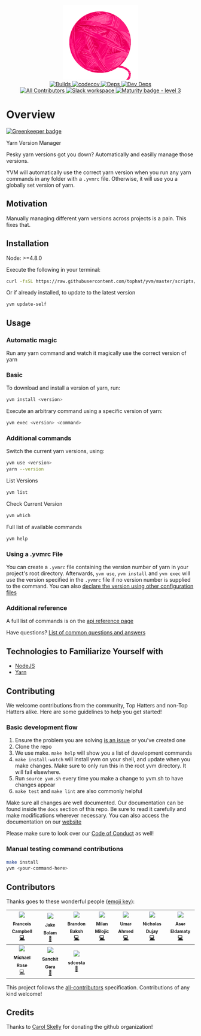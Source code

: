 <div align="center">
    <a href="https://github.com/tophat/yvm">
        <img width="200" height="200" src="https://github.com/tophat/yvm/blob/master/website/static/img/yarn.png">
    </a>
    <br />
    <a href="https://circleci.com/gh/tophat/yvm">
        <img alt="Builds" src="https://img.shields.io/circleci/project/github/tophat/yvm/master.svg"/>
    </a>
    <a href="https://codecov.io/gh/tophat/yvm">
        <img alt="codecov" src="https://codecov.io/gh/tophat/yvm/branch/master/graph/badge.svg?token=idXHLksicU"/>
    </a>
    <a href="https://david-dm.org/tophat/yvm">
        <img alt="Deps" src="https://david-dm.org/tophat/yvm/status.svg"/>
    </a>
    <a href="https://david-dm.org/tophat/yvm">
        <img alt="Dev Deps" src="https://david-dm.org/tophat/yvm/dev-status.svg"/>
    </a>
    <br />
    <a href="#contributors">
        <img alt="All Contributors" src="https://img.shields.io/badge/all_contributors-10-orange.svg?style=flat-square"/>
    </a>
    <a href="https://opensource.tophat.com/#join-slack">
        <img alt="Slack workspace" src="https://slackinvite.dev.tophat.com/badge.svg"/>
    </a>    
    <a href="https://github.com/tophat/getting-started/blob/master/scorecard.md">
        <img alt="Maturity badge - level 3" src="https://img.shields.io/badge/Maturity-Level%203%20--%20Stable-green.svg"/>
    </a>
</div>

# Overview

[![Greenkeeper badge](https://badges.greenkeeper.io/tophat/yvm.svg)](https://greenkeeper.io/)

Yarn Version Manager

Pesky yarn versions got you down? Automatically and easilly manage those versions.

YVM will automatically use the correct yarn version when you run any yarn commands in any folder with a `.yvmrc` file. Otherwise, it will use you a globally set version of yarn.


## Motivation
Manually managing different yarn versions across projects is a pain. This fixes that.


## Installation
Node: >=4.8.0


Execute the following in your terminal:

```bash
curl -fsSL https://raw.githubusercontent.com/tophat/yvm/master/scripts/install.sh | bash
```

Or if already installed, to update to the latest version
```bash
yvm update-self
```

## Usage

### Automatic magic
Run any yarn command and watch it magically use the correct version of yarn

### Basic

To download and install a version of yarn, run:

```bash
yvm install <version>
```

Execute an arbitrary command using a specific version of yarn:

```bash
yvm exec <version> <command>
```

### Additional commands
Switch the current yarn versions, using:

```bash
yvm use <version>
yarn --version
```

List Versions
```bash
yvm list
```

Check Current Version
```bash
yvm which
```

Full list of available commands
```bash
yvm help
```

### Using a .yvmrc File
You can create a `.yvmrc` file containing the version number of yarn in your project's root directory. Afterwards, `yvm use`, `yvm install` and `yvm exec` will use the version specified in the `.yvmrc` file if no version number is supplied to the command.
You can also [declare the version using other configuration files](../docs/faq.md)

### Additional reference
A full list of commands is on the [api reference page](../docs/api.md)

Have questions? [List of common questions and answers](../docs/faq.md)

## Technologies to Familiarize Yourself with
- [NodeJS](https://github.com/nodejs/node)
- [Yarn](https://github.com/yarnpkg/yarn)


## Contributing
We welcome contributions from the community, Top Hatters and non-Top Hatters alike. Here are some guidelines to help you get started!

### Basic development flow

1. Ensure the problem you are solving [is an issue](https://github.com/tophat/yvm/issues) or you've created one
1. Clone the repo
1. We use make. `make help` will show you a list of development commands
1. `make install-watch` will install yvm on your shell, and update when you make changes. Make sure to only run this in the root yvm directory. It will fail elsewhere.
1. Run `source yvm.sh` every time you make a change to yvm.sh to have changes appear
1. `make test` and `make lint` are also commonly helpful

Make sure all changes are well documented. Our documentation can be found inside the `docs` section of this repo. Be sure to read it carefully and make modifications wherever necessary.
You can also access the documentation on our [website](https://yvm.js.org)

Please make sure to look over our [Code of Conduct](https://github.com/tophat/getting-started/blob/master/code-of-conduct.md) as well!


### Manual testing command contributions

```bash
make install
yvm <your-command-here>
```


## Contributors

Thanks goes to these wonderful people ([emoji key](https://github.com/kentcdodds/all-contributors#emoji-key)):

<!-- ALL-CONTRIBUTORS-LIST:START - Do not remove or modify this section -->
<!-- prettier-ignore -->
| [<img src="https://avatars3.githubusercontent.com/u/3876970?v=4" width="100px;"/><br /><sub><b>Francois Campbell</b></sub>](https://github.com/francoiscampbell)<br />[💻](https://github.com/tophat/yvm/commits?author=francoiscampbell "Code") | [<img src="https://avatars2.githubusercontent.com/u/3534236?v=4" width="100px;"/><br /><sub><b>Jake Bolam</b></sub>](https://jakebolam.com)<br />[📖](https://github.com/tophat/yvm/commits?author=jakebolam "Documentation") | [<img src="https://avatars1.githubusercontent.com/u/39271619?v=4" width="100px;"/><br /><sub><b>Brandon Baksh</b></sub>](https://www.linkedin.com/in/brandonbaksh/)<br />[💻](https://github.com/tophat/yvm/commits?author=brandonbaksh "Code") | [<img src="https://avatars3.githubusercontent.com/u/2070398?v=4" width="100px;"/><br /><sub><b>Milan Milojic</b></sub>](https://github.com/nepodmitljivi)<br />[💻](https://github.com/tophat/yvm/commits?author=nepodmitljivi "Code") | [<img src="https://avatars2.githubusercontent.com/u/38886386?v=4" width="100px;"/><br /><sub><b>Umar Ahmed</b></sub>](https://github.com/umar-tophat)<br />[💻](https://github.com/tophat/yvm/commits?author=umar-tophat "Code") | [<img src="https://avatars0.githubusercontent.com/u/3258756?v=4" width="100px;"/><br /><sub><b>Nicholas Dujay</b></sub>](https://github.com/dat2)<br />[💻](https://github.com/tophat/yvm/commits?author=dat2 "Code") | [<img src="https://avatars0.githubusercontent.com/u/3996927?v=4" width="100px;"/><br /><sub><b>Aser Eldamaty</b></sub>](https://github.com/aeldamaty)<br />[💻](https://github.com/tophat/yvm/commits?author=aeldamaty "Code") |
| :---: | :---: | :---: | :---: | :---: | :---: | :---: |
| [<img src="https://avatars3.githubusercontent.com/u/3495264?v=4" width="100px;"/><br /><sub><b>Michael Rose</b></sub>](http://msrose.github.io)<br />[💻](https://github.com/tophat/yvm/commits?author=msrose "Code") | [<img src="https://avatars0.githubusercontent.com/u/8632167?v=4" width="100px;"/><br /><sub><b>Sanchit Gera</b></sub>](http://www.sanchitgera.ca)<br />[📖](https://github.com/tophat/yvm/commits?author=sanchitgera "Documentation") | [<img src="https://avatars0.githubusercontent.com/u/6020693?v=4" width="100px;"/><br /><sub><b>sdcosta</b></sub>](https://github.com/sdcosta)<br />[📖](https://github.com/tophat/yvm/commits?author=sdcosta "Documentation") |
<!-- ALL-CONTRIBUTORS-LIST:END -->

This project follows the [all-contributors](https://github.com/kentcdodds/all-contributors) specification. Contributions of any kind welcome!

## Credits

Thanks to [Carol Skelly](https://github.com/iatek) for donating the github organization!
